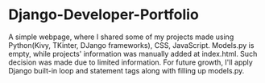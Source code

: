 # Django-Developer-Portfolio
A simple webpage, where I shared some of my projects made using Python(Kivy, TKinter, DJango frameworks), CSS, JavaScript. 
Models.py is empty, while projects' information was manually added at index.html. Such decision was made due to limited information. For future growth, I'll apply Django built-in loop and statement tags along with filling up models.py.
